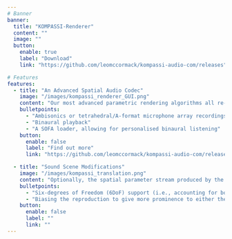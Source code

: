 ```yaml
---
# Banner
banner:
  title: "KOMPASSI-Renderer"
  content: ""
  image: ""
  button:
    enable: true
    label: "Download"
    link: "https://github.com/leomccormack/kompassi-audio-com/releases"

# Features
features:
  - title: "An Advanced Spatial Audio Codec"
    image: "/images/kompassi_renderer_GUI.png"
    content: "Our most advanced parametric rendering algorithms all re-written and intergrated into a highly configurable encoder and decoder. The renderer plugin, which serves as a demo of the codec, currently supports:"
    bulletpoints:
      - "Ambisonics or tetrahedral/A-format microphone array recordings as input"
      - "Binaural playback"
      - "A SOFA loader, allowing for personalised binaural listening"
    button:
      enable: false
      label: "Find out more"
      link: "https://github.com/leomccormack/kompassi-audio-com/releases"

  - title: "Sound Scene Modifications"
    image: "/images/kompassi_translation.png"
    content: "Optionally, the spatial parameter stream produced by the encoder, may be intercepted and augmented before being passed onto the decoder. Currently, this is conducted by the renderer plugin to enable:"
    bulletpoints:
      - "Six-degrees of Freedom (6DoF) support (i.e., accounting for both listener head-rotations and translations away from the recording point)"
      - "Biasing the reproduction to give more prominence to either the ambience in the scene or directional sounds"
    button:
      enable: false
      label: ""
      link: ""
---
```

